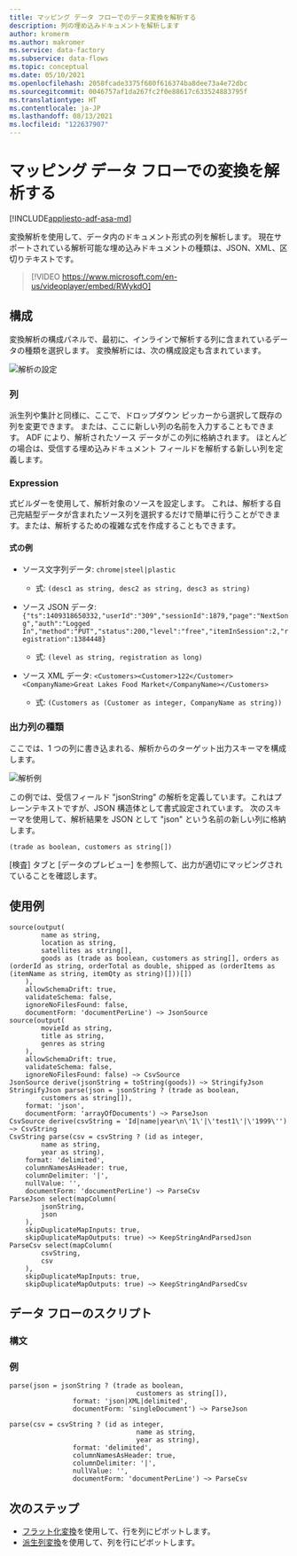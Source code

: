 ```yaml
---
title: マッピング データ フローでのデータ変換を解析する
description: 列の埋め込みドキュメントを解析します
author: kromerm
ms.author: makromer
ms.service: data-factory
ms.subservice: data-flows
ms.topic: conceptual
ms.date: 05/10/2021
ms.openlocfilehash: 2058fcade3375f680f616374ba8dee73a4e72dbc
ms.sourcegitcommit: 0046757af1da267fc2f0e88617c633524883795f
ms.translationtype: HT
ms.contentlocale: ja-JP
ms.lasthandoff: 08/13/2021
ms.locfileid: "122637907"
---
```

# <a name="parse-transformation-in-mapping-data-flow"></a>マッピング データ フローでの変換を解析する

[!INCLUDE[appliesto-adf-asa-md](includes/appliesto-adf-asa-md.md)]

変換解析を使用して、データ内のドキュメント形式の列を解析します。 現在サポートされている解析可能な埋め込みドキュメントの種類は、JSON、XML、区切りテキストです。

> [!VIDEO https://www.microsoft.com/en-us/videoplayer/embed/RWykdO]

## <a name="configuration"></a>構成

変換解析の構成パネルで、最初に、インラインで解析する列に含まれているデータの種類を選択します。 変換解析には、次の構成設定も含まれています。

![解析の設定](media/data-flow/data-flow-parse-1.png "[解析]")

### <a name="column"></a>列

派生列や集計と同様に、ここで、ドロップダウン ピッカーから選択して既存の列を変更できます。 または、ここに新しい列の名前を入力することもできます。 ADF により、解析されたソース データがこの列に格納されます。 ほとんどの場合は、受信する埋め込みドキュメント フィールドを解析する新しい列を定義します。

### <a name="expression"></a>Expression

式ビルダーを使用して、解析対象のソースを設定します。 これは、解析する自己完結型データが含まれたソース列を選択するだけで簡単に行うことができます。または、解析するための複雑な式を作成することもできます。

#### <a name="example-expressions"></a>式の例

* ソース文字列データ: ```chrome|steel|plastic```
  * 式: ```(desc1 as string, desc2 as string, desc3 as string)```

* ソース JSON データ: ```{"ts":1409318650332,"userId":"309","sessionId":1879,"page":"NextSong","auth":"Logged In","method":"PUT","status":200,"level":"free","itemInSession":2,"registration":1384448}```
  * 式: ```(level as string, registration as long)```

* ソース XML データ: ```<Customers><Customer>122</Customer><CompanyName>Great Lakes Food Market</CompanyName></Customers>```
  * 式: ```(Customers as (Customer as integer, CompanyName as string))```

### <a name="output-column-type"></a>出力列の種類

ここでは、1 つの列に書き込まれる、解析からのターゲット出力スキーマを構成します。

![解析例](media/data-flow/data-flow-parse-2.png "解析例")

この例では、受信フィールド "jsonString" の解析を定義しています。これはプレーンテキストですが、JSON 構造体として書式設定されています。 次のスキーマを使用して、解析結果を JSON として "json" という名前の新しい列に格納します。

```(trade as boolean, customers as string[])```

[検査] タブと [データのプレビュー] を参照して、出力が適切にマッピングされていることを確認します。

## <a name="examples"></a>使用例

```
source(output(
        name as string,
        location as string,
        satellites as string[],
        goods as (trade as boolean, customers as string[], orders as (orderId as string, orderTotal as double, shipped as (orderItems as (itemName as string, itemQty as string)[]))[])
    ),
    allowSchemaDrift: true,
    validateSchema: false,
    ignoreNoFilesFound: false,
    documentForm: 'documentPerLine') ~> JsonSource
source(output(
        movieId as string,
        title as string,
        genres as string
    ),
    allowSchemaDrift: true,
    validateSchema: false,
    ignoreNoFilesFound: false) ~> CsvSource
JsonSource derive(jsonString = toString(goods)) ~> StringifyJson
StringifyJson parse(json = jsonString ? (trade as boolean,
        customers as string[]),
    format: 'json',
    documentForm: 'arrayOfDocuments') ~> ParseJson
CsvSource derive(csvString = 'Id|name|year\n\'1\'|\'test1\'|\'1999\'') ~> CsvString
CsvString parse(csv = csvString ? (id as integer,
        name as string,
        year as string),
    format: 'delimited',
    columnNamesAsHeader: true,
    columnDelimiter: '|',
    nullValue: '',
    documentForm: 'documentPerLine') ~> ParseCsv
ParseJson select(mapColumn(
        jsonString,
        json
    ),
    skipDuplicateMapInputs: true,
    skipDuplicateMapOutputs: true) ~> KeepStringAndParsedJson
ParseCsv select(mapColumn(
        csvString,
        csv
    ),
    skipDuplicateMapInputs: true,
    skipDuplicateMapOutputs: true) ~> KeepStringAndParsedCsv
```

## <a name="data-flow-script"></a>データ フローのスクリプト

### <a name="syntax"></a>構文

### <a name="examples"></a>例

```
parse(json = jsonString ? (trade as boolean,
                                customers as string[]),
                format: 'json|XML|delimited',
                documentForm: 'singleDocument') ~> ParseJson

parse(csv = csvString ? (id as integer,
                                name as string,
                                year as string),
                format: 'delimited',
                columnNamesAsHeader: true,
                columnDelimiter: '|',
                nullValue: '',
                documentForm: 'documentPerLine') ~> ParseCsv
```    

## <a name="next-steps"></a>次のステップ

* [フラット化変換](data-flow-flatten.md)を使用して、行を列にピボットします。
* [派生列変換](data-flow-derived-column.md)を使用して、列を行にピボットします。
